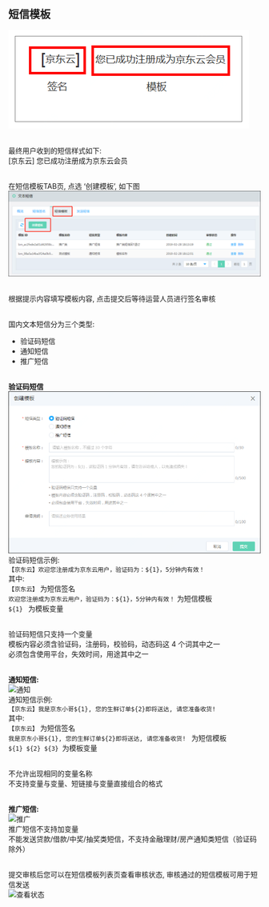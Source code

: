## 短信模板 <br>

![短信样例](../../../../image/Text-Message/dx-014.png)<br><br>

最终用户收到的短信样式如下: <br>
[京东云] 您已成功注册成为京东云会员<br><br>

在短信模板TAB页, 点选 ‘创建模板’, 如下图<br>
![创建模板](../../../../image/Text-Message/dx-015.png)<br><br>

根据提示内容填写模板内容, 点击提交后等待运营人员进行签名审核<br><br>

国内文本短信分为三个类型:<br>
* 验证码短信<br>
* 通知短信<br>
* 推广短信<br><br>

**验证码短信**<br>
![验证码](../../../../image/Text-Message/dx-016a.png)<br>
验证码短信示例:<br>
```【京东云】欢迎您注册成为京东云用户，验证码为：${1}，5分钟内有效！```<br>
其中:<br>
```【京东云】``` 为短信签名<br>
```欢迎您注册成为京东云用户，验证码为：${1}，5分钟内有效！``` 为短信模板<br>
```${1} ``` 为模板变量<br><br>

验证码短信只支持一个变量<br>
模板内容必须含验证码，注册码，校验码，动态码这 4 个词其中之一<br>
必须包含使用平台，失效时间，用途其中之一<br><br>

**通知短信:**<br>
![通知](../../../../image/Text-Message/dx-016b.png)<br>
通知短信示例:<br>
```【京东云】我是京东小哥${1}, 您的生鲜订单${2}即将送达, 请您准备收货!```<br>
其中:<br>
```【京东云】``` 为短信签名<br>
```我是京东小哥${1}, 您的生鲜订单${2}即将送达, 请您准备收货! ``` 为短信模板<br>
```${1} ${2} ${3} ```为模板变量<br><br>

不允许出现相同的变量名称<br>
不支持变量与变量、短链接与变量直接组合的格式<br><br>

**推广短信:**<br>
![推广](../../../../image/Text-Message/dx-016c.png)<br>
推广短信不支持加变量<br>
不能发送贷款/借款/中奖/抽奖类短信，不支持金融理财/房产通知类短信（验证码除外）<br><br>

提交审核后您可以在短信模板列表页查看审核状态, 审核通过的短信模板可用于短信发送<br>
![查看状态](../../../../image/Text-Message/dx-017.png)<br><br>